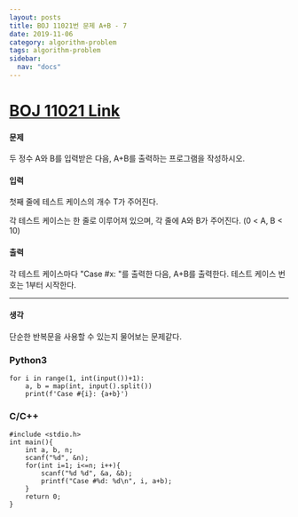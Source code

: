 ```yaml
---
layout: posts
title: BOJ 11021번 문제 A+B - 7
date: 2019-11-06
category: algorithm-problem
tags: algorithm-problem
sidebar:
  nav: "docs"
---
```

# [BOJ 11021 Link](https://www.acmicpc.net/problem/11021)
#### 문제
두 정수 A와 B를 입력받은 다음, A+B를 출력하는 프로그램을 작성하시오.

#### 입력
첫째 줄에 테스트 케이스의 개수 T가 주어진다.

각 테스트 케이스는 한 줄로 이루어져 있으며, 각 줄에 A와 B가 주어진다. (0 < A, B < 10)

#### 출력
각 테스트 케이스마다 "Case #x: "를 출력한 다음, A+B를 출력한다. 테스트 케이스 번호는 1부터 시작한다.
- - -
#### 생각
단순한 반복문을 사용할 수 있는지 물어보는 문제같다.
### Python3
```
for i in range(1, int(input())+1):
    a, b = map(int, input().split())
    print(f'Case #{i}: {a+b}')
```
### C/C++
```
#include <stdio.h>
int main(){
    int a, b, n;
    scanf("%d", &n);
    for(int i=1; i<=n; i++){
        scanf("%d %d", &a, &b);
        printf("Case #%d: %d\n", i, a+b);
    }
    return 0;
}
```